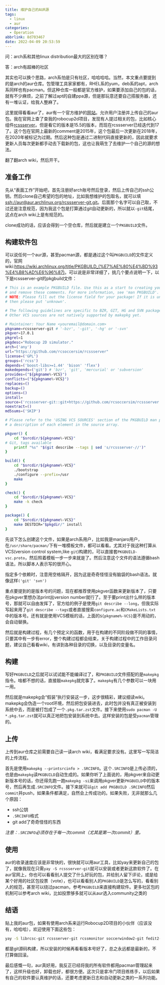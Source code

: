 ```yaml
---
title: 维护自己的AUR源
tags:
  - linux
  - aur
categories:
  - Operation
abbrlink: 8d703467
date: 2022-04-09 20:53:59
---
```

问：arch系和其他linux distribution最大的区别在哪？

答：arch有超棒的社区

其实也可以换个思路，arch系怕是只有社区，哈哈哈哈。当然，本文重点要提到的是arch的aur仓库。包管理工具家家都有，RHEL系的yum，deb系的apt，arch系同样也有pacman。但这种仓库一般都是官方维护，如果要添加自己的包的话，就有不少麻烦，之前了解过apt的自建ppa源，但是那玩意还要自己搭服务器，还有一堆认证，给我人整麻了。

这里就得看看aur了，aur有一个官方维护的[网站](https://aur.archlinux.org/)。允许用户注册并上传自己的aur包。我在官网上查了查我的robocup2d项目，发现有人提过相关的包，比如核心组件[rcssserver](https://aur.archlinux.org/packages/rcssserver)。但是看它的版本是15.5的版本，而现在rcssserver已经迭代到17了。这个包在官网上最新的comment是2015年，这个包最后一次更新在2018年，在2020年被标记为过期。然后这种包是通过二进制代码直接更新的，因此就要求更新人员每次更新都手动去下载新的包，这也让我萌生了去维护一个自己的源的想法。

翻了翻arch wiki，然后开干。

## 准备工作

先从“表面工作”开始吧，首先注册好arch账号然后登录，然后上传自己的ssh公钥。然后clone自己希望的包的地址，比如我想维护的包取名，就可以填<ssh://aur@aur.archlinux.org/rcssserver-git.git>。后面那个名字可以自己取，不过还是注意规范，因为我这个包是打算通过git自动更新的，所以就以`-git`结尾，这点在arch wiki上是有规范的。

clone成功的话，应该会得到一个空仓库，然后就是建立一个`PKGBUILD`文件。

## 构建软件包

可以说任何一个aur源，甚至pacman源，都是通过这个叫`PKGBUILD`的文件定义的，官网wiki:<https://wiki.archlinux.org/title/PKGBUILD_(%E7%AE%80%E4%BD%93%E4%B8%AD%E6%96%87)>。可以说是非常详细了，挑几个要点说明一下，以下是rcssserver-git的pkgbuild文件：
```bash
# This is an example PKGBUILD file. Use this as a start to creating your own,
# and remove these comments. For more information, see 'man PKGBUILD'.
# NOTE: Please fill out the license field for your package! If it is unknown,
# then please put 'unknown'.

# The following guidelines are specific to BZR, GIT, HG and SVN packages.
# Other VCS sources are not natively supported by makepkg yet.

# Maintainer: Your Name <youremail@domain.com>
pkgname=rcssserver-git # '-bzr', '-git', '-hg' or '-svn'
pkgver=17.0.1
pkgrel=1
pkgdesc="Robocup 2D simulator."
arch=('any')
url="https://github.com/rcsoccersim/rcssserver"
license=('GPL')
groups=('rcss')
depends=('boost-libs>=1.44' 'bison' 'flex')
makedepends=('git') # 'bzr', 'git', 'mercurial' or 'subversion'
provides=("${pkgname%-VCS}")
conflicts=("${pkgname%-VCS}")
replaces=()
backup=()
options=()
install=
source=('rcssserver-git::git+https://github.com/rcsoccersim/rcssserver.git')
noextract=()
md5sums=('SKIP')

# Please refer to the 'USING VCS SOURCES' section of the PKGBUILD man page for
# a description of each element in the source array.

pkgver() {
	cd "$srcdir/${pkgname%-VCS}"
# Git, tags available
	printf "%s" "$(git describe --tags | sed 's/rcssserver-//')"
}

build() {
	cd "$srcdir/${pkgname%-VCS}"
	./bootstrap
	./configure --prefix=/usr
	make
}

check() {
	cd "$srcdir/${pkgname%-VCS}"
	make -k check
}

package() {
	cd "$srcdir/${pkgname%-VCS}"
	make DESTDIR="$pkgdir/" install
}
```

先谈下怎么创建这个文件，如果是arch系用户，比如我是manjaro用户，在`/usr/share/pacman/`下有一堆模板文件，都可以看看。尤其对于我这种打算从VCS(version control system,like `git`)构建的，可以直接套`PKGBUILD-vsc.proto`，然后照着模板一步一步来就是了。然后注意这个文件的语法遵循bash语法，所以脚本人表示写的很开心。

指定多个依赖时，注意用空格隔开，因为这是奇奇怪怪没有脑袋的bash语法。就像这样`('git' 'svn')`

重点要提到的是版本号的问题，现在都推荐使用pkgver函数来更新版本了，只要在pkgver里想办法print出version number就行了。至于要print出什么样的版本号，那就可以自由发挥了，官方给的例子是使用`git describe --long`，但我实际写起来用了`git describe --tags`或者直接搜索`configure.ac`和`CMakeLists.txt`中的版本号。还有就是使用VCS模板的话，上面的`${pkgname%-VCS}`是不用动的，会自动替换。

然后就是构建过程，有几个预定义的函数，用于在构建的不同阶段做不同的事情，只要其中有一步有error，整个构建过程都会结束，关于构建过程中的工作目录问题，建议自己看看wiki，有讲到各种目录的切换，以及目录的变量名。

## 构建
写好`PKGBUILD`之后就可以试试能不能编译过了，和`PKGBUILD`文件搭配的是`makepkg`指令。啥都不想的话，直接敲`makepkg`就完事了。`makepkg`有几个参数可以一块用一用。

然后就是makepkg会“假装”执行安装这一步，这步很精彩，建议细读wiki。makepkg会伪造一个root环境，然后把包安装进去，此时包并没有真正被安装到系统中去，而是被打包成了一个`.pkg.tar.zst`文件。接下来使用`sudo pacman -U *.pkg.tar.zst`就可以真正地把包安装到系统中去。这样安装的包是受`pacman`管理的。

## 上传
上传到aur仓库之前需要自己读一读arch wiki，看满足要求没有。这里写一写简洁的上传流程。

首先是使用`makepkg --printsrcinfo > .SRCINFO`。这个`.SRCINFO`是上传必须的，也是由`makepkg`读`PKGBUILD`自动生成的。如果你听了上面说的，用pkgver来自动更新版本号的话，你还得先跑一跑`makepkg -si`来调用pkgver更新`PKGBUILD`中的版本号，然后再生成`.SRCINFO`文件。接下来就可以`git add PKGBUILD .SRCINFO`然后`commit`并push，如果条件都满足，自然会上传成功的。如果失败，无非就那么几个原因：
- ssh公钥
- `.SRCINFO`格式
- git add了奇奇怪怪的东西

*注意：`.SRCINFO`必须存在于每一次commit（尤其是第一次commit）里。*

## 使用
aur的收录速度应该是非常快的，很快就可以用aur工具，比如yay来更新自己的包了，就像我现在只需`yay -S rcssserver-git`就可以安装或者更新这款软件了。在aur官网上，你也可以看看别人提交了什么好玩的包，并给别人留下评论，或是给某个好用的社区包投票（vote），也可以看看别人的`PKGBUILD`是怎么写的，看看别人的规范，甚至可以绕过pacman，参考`PKGBUILD`来直接构建软件。更多社区包的机制可以参考arch wiki，比如投票够多就可以从aur选入community之类的

## 结语
贴上我的aur包，如果有使用arch系来运行Robocup2D项目的小伙伴（应该没有，哈哈哈），欢迎使用下面这些包：
```bash
yay -S librcsc-git rcssserver-git rcssmonitor soccerwindow2-git fedit2-git
```
都是git源码构建，所以安装的时候再看看版本号好了，总之永远都是最新的，不打算做回滚。

最后感慨一句，aur真好用，我反正已经将我的所有软件都用pacman管理起来了，这样升级也好，卸载也好，都很方便。这次只是拿冷门项目练练手，以后如果有自己的软件要认真维护的话，还要考虑更新日志和自动更新之类的一系列功能。